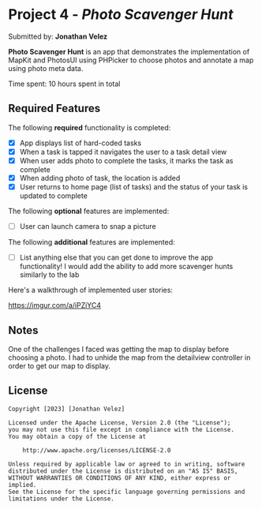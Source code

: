 # Project 4 - *Photo Scavenger Hunt*

Submitted by: **Jonathan Velez**

**Photo Scavenger Hunt** is an app that demonstrates the implementation of MapKit and PhotosUI using PHPicker to choose photos and annotate a map using photo meta data.

Time spent: 10 hours spent in total

## Required Features

The following **required** functionality is completed:

- [x] App displays list of hard-coded tasks
- [x] When a task is tapped it navigates the user to a task detail view
- [x] When user adds photo to complete the tasks, it marks the task as complete
- [x] When adding photo of task, the location is added
- [x] User returns to home page (list of tasks) and the status of your task is updated to complete
 
The following **optional** features are implemented:

- [ ] User can launch camera to snap a picture	

The following **additional** features are implemented:

- [ ] List anything else that you can get done to improve the app functionality!
I would add the ability to add more scavenger hunts similarly to the lab



Here's a walkthrough of implemented user stories:

https://imgur.com/a/iPZiYC4

## Notes

One of the challenges I faced was getting the map to display before choosing a photo. I had to unhide the map from the detailview controller in order to get our map to display.

## License

    Copyright [2023] [Jonathan Velez]

    Licensed under the Apache License, Version 2.0 (the "License");
    you may not use this file except in compliance with the License.
    You may obtain a copy of the License at

        http://www.apache.org/licenses/LICENSE-2.0

    Unless required by applicable law or agreed to in writing, software
    distributed under the License is distributed on an "AS IS" BASIS,
    WITHOUT WARRANTIES OR CONDITIONS OF ANY KIND, either express or implied.
    See the License for the specific language governing permissions and
    limitations under the License.
